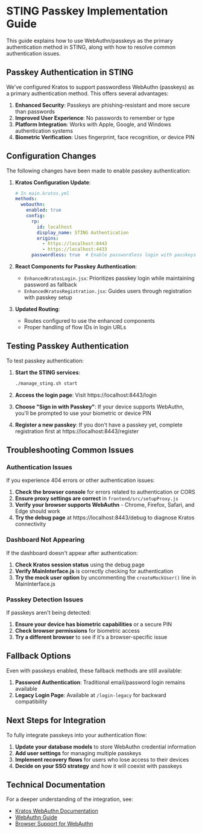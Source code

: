 # STING Passkey Implementation Guide

This guide explains how to use WebAuthn/passkeys as the primary authentication method in STING, along with how to resolve common authentication issues.

## Passkey Authentication in STING

We've configured Kratos to support passwordless WebAuthn (passkeys) as a primary authentication method. This offers several advantages:

1. **Enhanced Security**: Passkeys are phishing-resistant and more secure than passwords
2. **Improved User Experience**: No passwords to remember or type
3. **Platform Integration**: Works with Apple, Google, and Windows authentication systems
4. **Biometric Verification**: Uses fingerprint, face recognition, or device PIN

## Configuration Changes

The following changes have been made to enable passkey authentication:

1. **Kratos Configuration Update**:
   ```yaml
   # In main.kratos.yml
   methods:
     webauthn:
       enabled: true
       config:
         rp:
           id: localhost
           display_name: STING Authentication
           origins:
             - https://localhost:8443
             - https://localhost:4433
         passwordless: true  # Enable passwordless login with passkeys
   ```

2. **React Components for Passkey Authentication**:
   - `EnhancedKratosLogin.jsx`: Prioritizes passkey login while maintaining password as fallback
   - `EnhancedKratosRegistration.jsx`: Guides users through registration with passkey setup

3. **Updated Routing**:
   - Routes configured to use the enhanced components
   - Proper handling of flow IDs in login URLs

## Testing Passkey Authentication

To test passkey authentication:

1. **Start the STING services**:
   ```bash
   ./manage_sting.sh start
   ```

2. **Access the login page**:
   Visit https://localhost:8443/login

3. **Choose "Sign in with Passkey"**:
   If your device supports WebAuthn, you'll be prompted to use your biometric or device PIN

4. **Register a new passkey**:
   If you don't have a passkey yet, complete registration first at https://localhost:8443/register

## Troubleshooting Common Issues

### Authentication Issues

If you experience 404 errors or other authentication issues:

1. **Check the browser console** for errors related to authentication or CORS
2. **Ensure proxy settings are correct** in `frontend/src/setupProxy.js`
3. **Verify your browser supports WebAuthn** - Chrome, Firefox, Safari, and Edge should work
4. **Try the debug page** at https://localhost:8443/debug to diagnose Kratos connectivity

### Dashboard Not Appearing

If the dashboard doesn't appear after authentication:

1. **Check Kratos session status** using the debug page
2. **Verify MainInterface.js** is correctly checking for authentication
3. **Try the mock user option** by uncommenting the `createMockUser()` line in MainInterface.js

### Passkey Detection Issues

If passkeys aren't being detected:

1. **Ensure your device has biometric capabilities** or a secure PIN
2. **Check browser permissions** for biometric access
3. **Try a different browser** to see if it's a browser-specific issue

## Fallback Options

Even with passkeys enabled, these fallback methods are still available:

1. **Password Authentication**: Traditional email/password login remains available
2. **Legacy Login Page**: Available at `/login-legacy` for backward compatibility

## Next Steps for Integration

To fully integrate passkeys into your authentication flow:

1. **Update your database models** to store WebAuthn credential information
2. **Add user settings** for managing multiple passkeys
3. **Implement recovery flows** for users who lose access to their devices
4. **Decide on your SSO strategy** and how it will coexist with passkeys

## Technical Documentation

For a deeper understanding of the integration, see:

- [Kratos WebAuthn Documentation](https://www.ory.sh/docs/kratos/selfservice/flows/webauthn-passwordless)
- [WebAuthn Guide](https://webauthn.guide/)
- [Browser Support for WebAuthn](https://caniuse.com/webauthn)